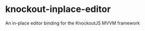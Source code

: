 knockout-inplace-editor
=======================

An in-place editor binding for the KnockoutJS MVVM framework

